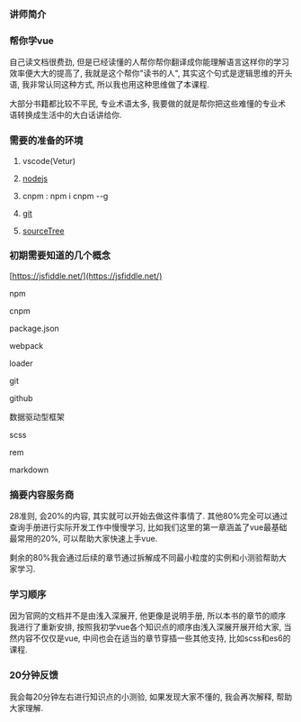 ### **讲师简介**

### 帮你学vue

自己读文档很费劲, 但是已经读懂的人帮你帮你翻译成你能理解语言这样你的学习效率便大大的提高了, 我就是这个帮你"读书的人", 其实这个句式是逻辑思维的开头语, 我非常认同这种方式, 所以我也用这种思维做了本课程.

大部分书籍都比较不平民, 专业术语太多, 我要做的就是帮你把这些难懂的专业术语转换成生活中的大白话讲给你.

### 需要的准备的环境

1. vscode\(Vetur\)
2. [nodejs](https://nodejs.org/en/)
3. cnpm :  npm i cnpm --g

4. [git](https://git-scm.com/downloads)

5. [sourceTree](https://www.sourcetreeapp.com/)

### 初期需要知道的几个概念

[https://jsfiddle.net/](https://jsfiddle.net/)

npm

cnpm

package.json

webpack

loader

git

github

数据驱动型框架

scss

rem

markdown

### 摘要内容服务商

28准则, 会20%的内容, 其实就可以开始去做这件事情了. 其他80%完全可以通过查询手册进行实际开发工作中慢慢学习, 比如我们这里的第一章涵盖了vue最基础最常用的20%,  可以帮助大家快速上手vue.

剩余的80%我会通过后续的章节通过拆解成不同最小粒度的实例和小测验帮助大家学习.

### 学习顺序

因为官网的文档并不是由浅入深展开, 他更像是说明手册, 所以本书的章节的顺序我进行了重新安排, 按照我初学vue各个知识点的顺序由浅入深展开展开给大家, 当然内容不仅仅是vue, 中间也会在适当的章节穿插一些其他支持, 比如scss和es6的课程.

### 20分钟反馈

我会每20分钟左右进行知识点的小测验, 如果发现大家不懂的, 我会再次解释, 帮助大家理解.

